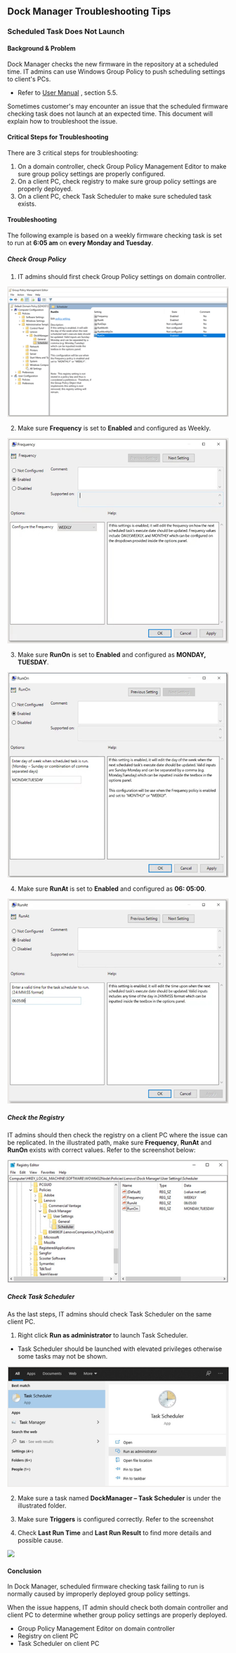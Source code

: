 ## Dock Manager Troubleshooting Tips

### Scheduled Task Does Not Launch

#### Background & Problem

Dock Manager checks the new firmware in the repository at a scheduled time. IT admins can use Windows Group Policy to push scheduling settings to client's PCs.​

   - Refer to [User Manual](https://download.lenovo.com/consumer/options/dockmanager_user_manual.pdf) , section 5.5.​

Sometimes customer's may encounter an issue that the scheduled firmware checking task does not launch at an expected time.​ This document will explain how to troubleshoot the issue.

#### Critical Steps for Troubleshooting

There are 3 critical steps for troubleshooting​:

   1. On a domain controller, check Group Policy Management Editor to make sure group policy settings are properly configured.​
   2. On a client PC, check registry to make sure group policy settings are properly deployed.​
   3. On a client PC, check Task Scheduler to make sure scheduled task exists.   

#### Troubleshooting 

The following example is based on a weekly firmware checking task is set to run at **6:05 am** on **every Monday and Tuesday**.

##### Check Group Policy

   1. IT admins should first check Group Policy settings on domain controller.
   
   ![](../img/guides/dm/ts1.PNG)
   
   2. Make sure **Frequency** is set to **Enabled** and configured as Weekly.
   
   ![](../img/guides/dm/ts2.PNG)
   
   3. Make sure **RunOn** is set to **Enabled** and configured as **MONDAY, TUESDAY**.
   
   ![](../img/guides/dm/ts3.PNG)
   
   4. Make sure **RunAt** is set to **Enabled** and configured as **06: 05:00**.
   
   ![](../img/guides/dm/ts4.PNG)

##### Check the Registry

IT admins should then check the registry on a client PC where the issue can be replicated. In the illustrated path, make sure **Frequency**, **RunAt** and **RunOn** exists with correct values. Refer to the screenshot below:

![](../img/guides/dm/ts5.PNG)

##### Check Task Scheduler

As the last steps, IT admins should check Task Scheduler on the same client PC. 

   1. Right click **Run as administrator** to launch Task Scheduler.​

   - Task Scheduler should be launched with elevated privileges otherwise some tasks may not be shown.

![](../img/guides/dm/ts6.PNG)
	
   2. Make sure a task named **DockManager – Task Scheduler** is under the illustrated folder.​
   
   3. Make sure **Triggers** is configured correctly. Refer to the screenshot
   
   4. Check **Last Run Time** and **Last Run Result** to find more details and possible cause.

![](../img/guides/dm/ts7.PMG)

#### Conclusion

In Dock Manager, scheduled firmware checking task failing to run is normally caused by improperly deployed group policy settings.​

When the issue happens, IT admin should check both domain controller and client PC to determine whether group policy settings are properly deployed.​

   - Group Policy Management Editor on domain controller​
   - Registry on client PC​
   - Task Scheduler on client PC​
